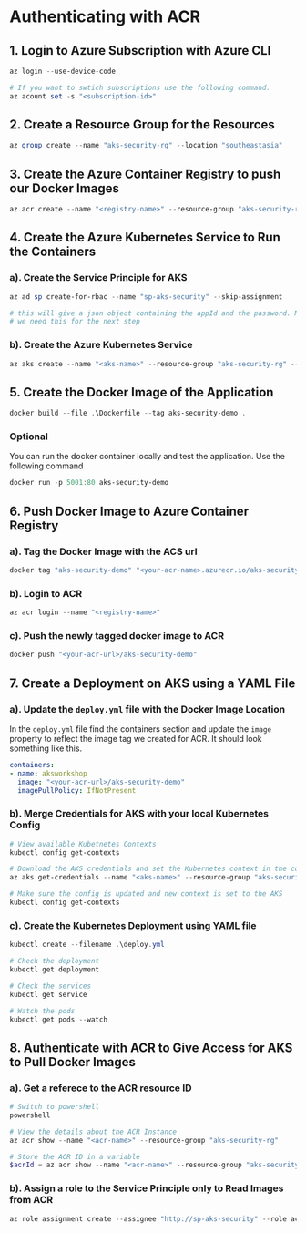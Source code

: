 # Authenticating with ACR


## 1. Login to Azure Subscription with Azure CLI
```powershell
az login --use-device-code

# If you want to swtich subscriptions use the following command.
az acount set -s "<subscription-id>"
```

## 2. Create a Resource Group for the Resources
```powershell
az group create --name "aks-security-rg" --location "southeastasia"
```

## 3. Create the Azure Container Registry to push our Docker Images
```powershell
az acr create --name "<registry-name>" --resource-group "aks-security-rg" --location "southeastasia" --sku basic
```

## 4. Create the Azure Kubernetes Service to Run the Containers

### a). Create the Service Principle for AKS
```powershell
az ad sp create-for-rbac --name "sp-aks-security" --skip-assignment

# this will give a json object containing the appId and the password. Make note of these 2 values
# we need this for the next step
```

### b). Create the Azure Kubernetes Service
```powershell
az aks create --name "<aks-name>" --resource-group "aks-security-rg" --node-count 1 --generate-ssh-keys  --service-principal "<sp-app-id>" --client-secret "<sp-app-password>"
```

## 5. Create the Docker Image of the Application
```powershell
docker build --file .\Dockerfile --tag aks-security-demo .
```

### Optional
You can run the docker container locally and test the application. Use the following command

```powershell
docker run -p 5001:80 aks-security-demo
```

## 6. Push Docker Image to Azure Container Registry

### a). Tag the Docker Image with the ACS url
```powershell 
docker tag "aks-security-demo" "<your-acr-name>.azurecr.io/aks-security-demo"
```

### b). Login to ACR
```powershell
az acr login --name "<registry-name>"
```

### c). Push the newly tagged docker image to ACR
```powershell
docker push "<your-acr-url>/aks-security-demo"
```

## 7. Create a Deployment on AKS using a YAML File

### a). Update the `deploy.yml` file with the Docker Image Location
In the `deploy.yml` file find the containers section and update the `image` property to reflect the image tag we created for ACR. It should look something like this.

```yaml
containers:
- name: aksworkshop
  image: "<your-acr-url>/aks-security-demo"
  imagePullPolicy: IfNotPresent
```

### b). Merge Credentials for AKS with your local Kubernetes Config
```powershell
# View available Kubetnetes Contexts
kubectl config get-contexts

# Download the AKS credentials and set the Kubernetes context in the config
az aks get-credentials --name "<aks-name>" --resource-group "aks-security-rg"

# Make sure the config is updated and new context is set to the AKS
kubectl config get-contexts
```

### c). Create the Kubernetes Deployment using YAML file
```powershell
kubectl create --filename .\deploy.yml

# Check the deployment 
kubectl get deployment

# Check the services
kubectl get service

# Watch the pods
kubectl get pods --watch
```

## 8. Authenticate with ACR to Give Access for AKS to Pull Docker Images

### a). Get a referece to the ACR resource ID
```powershell 
# Switch to powershell
powershell

# View the details about the ACR Instance
az acr show --name "<acr-name>" --resource-group "aks-security-rg"

# Store the ACR ID in a variable
$acrId = az acr show --name "<acr-name>" --resource-group "aks-security-rg" --query "id" --output tsv
```

### b). Assign a role to the Service Principle only to Read Images from ACR
```powershell
az role assignment create --assignee "http://sp-aks-security" --role acrpull --scope $acrId
```